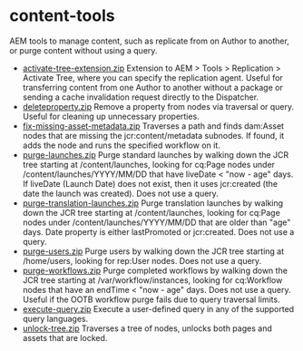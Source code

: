 # content-tools
AEM tools to manage content, such as replicate from on Author to another, or purge content without using a query.

* [activate-tree-extension.zip](activate-tree-extension-2.3.zip) Extension to AEM > Tools > Replication > Activate Tree, where you can specify the replication agent. Useful for transferring content from one Author to another without a package or sending a cache invalidation request directly to the Dispatcher.
* [deleteproperty.zip](deleteproperty-1.0.zip) Remove a property from nodes via traversal or query. Useful for cleaning up unnecessary properties.
* [fix-missing-asset-metadata.zip](fix-missing-asset-metadata-2.0.zip) Traverses a path and finds dam:Asset nodes that are missing the jcr:content/metadata subnodes. If found, it adds the node and runs the specified workflow on it.
* [purge-launches.zip](purge-launches-1.1.zip) Purge standard launches by walking down the JCR tree starting at /content/launches, looking for cq:Page nodes under /content/launches/YYYY/MM/DD that have liveDate < "now - age" days. If liveDate (Launch Date) does not exist, then it uses jcr:created (the date the launch was created). Does not use a query.
* [purge-translation-launches.zip](purge-translation-launches-1.1.zip) Purge translation launches by walking down the JCR tree starting at /content/launches, looking for cq:Page nodes under /content/launches/YYYY/MM/DD that are older than "age" days. Date property is either lastPromoted or jcr:created. Does not use a query.
* [purge-users.zip](purge-users-1.0.zip) Purge users by walking down the JCR tree starting at /home/users, looking for rep:User nodes. Does not use a query.
* [purge-workflows.zip](purge-workflows-1.4.zip) Purge completed workflows by walking down the JCR tree starting at /var/workflow/instances, looking for cq:Workflow nodes that have an endTime < "now - age" days. Does not use a query. Useful if the OOTB workflow purge fails due to query traversal limits.
* [execute-query.zip](execute-query-1.4.zip) Execute a user-defined query in any of the supported query languages.
* [unlock-tree.zip](unlock-tree-script-1.3.zip) Traverses a tree of nodes, unlocks both pages and assets that are locked.
